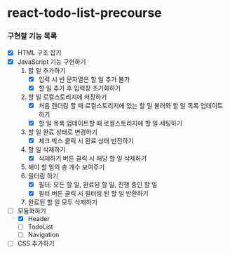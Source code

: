 # react-todo-list-precourse

### 구현할 기능 목록

- [x] HTML 구조 잡기
- [x] JavaScript 기능 구현하기
  1. 할 일 추가하기
     - [x] 입력 시 빈 문자열은 할 일 추가 불가
     - [x] 할 일 추가 후 입력창 초기화하기
  2. 할 일 로컬스토리지에 저장하기
     - [x] 처음 렌더링 할 때 로컬스토리지에 있는 할 일 불러와 할 일 목록 업데이트 하기
     - [x] 할 일 목록 업데이트할 때 로컬스토리지에 할 일 세팅하기
  3. 할 일 완료 상태로 변경하기
     - [x] 체크 박스 클릭 시 완료 상태 반전하기
  4. 할 일 삭제하기
     - [x] 삭제하기 버튼 클릭 시 해당 할 일 삭제하기
  5. 해야 할 일의 총 개수 보여주기
  6. 필터링 하기
     - [x] 필터: 모든 할 일, 완료된 할 일, 진행 중인 할 일
     - [x] 필터 버튼 클릭 시 필터링 된 할 일 반환하기
  7. 완료된 할 일 모두 삭제하기
- [ ] 모듈화하기
  - [x] Header
  - [ ] TodoList
  - [ ] Navigation
- [ ] CSS 추가하기
